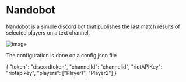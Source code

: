 # Nandobot
Nandobot is a simple discord bot that publishes the last match results of selected players on a text channel.

![image](https://user-images.githubusercontent.com/82987034/158074564-bb83d0ec-d734-4fd3-be4e-bf845aec0279.png)

The configuration is done on a config.json file

{
	"token": "discordtoken",
	"channelId": "channelid",
	"riotAPIKey": "riotapikey",
	"players": ["Player1", "Player2"]
}
